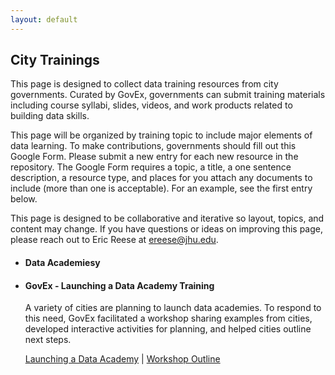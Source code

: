 ```yaml
---
layout: default
---
```


## <span class="glyphicon glyphicon-user"></span> City Trainings
This page is designed to collect data training resources from city governments. Curated by GovEx, governments can submit training materials including course syllabi, slides, videos, and work products related to building data skills. 

This page will be organized by training topic to include major elements of data learning. To make contributions, governments should fill out this Google Form. Please submit a new entry for each new resource in the repository. The Google Form requires a topic, a title, a one sentence description, a resource type, and places for you attach any documents to include (more than one is acceptable). For an example, see the first entry below.

This page is designed to be collaborative and iterative so layout, topics, and content may change. If you have questions or ideas on improving this page, please reach out to Eric Reese at <a href="mailto:ereese@jhu.edu">ereese@jhu.edu</a>.

<ul class="list-group">
  <li class="list-group-item">
    <h4>Data Academiesy</h4>
  </li>
  <li class="list-group-item">
    <h4>GovEx - Launching a Data Academy Training</h4>
    <p>A variety of cities are planning to launch data academies. To respond to this need, GovEx facilitated a workshop sharing examples from cities, developed interactive activities for planning, and helped cities outline next steps.</p>
      <a href="https://govex.github.io/courses/PNW Regional_Final.pdf" target="_blank">Launching a Data Academy</a> |
      <a href="https://govex.github.io/courses/PNW Regional_Workshop Outline.docx" target="_blank">Workshop Outline</a>
  </li>
</ul>
